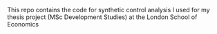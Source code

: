 This repo contains the code for synthetic control analysis I used for my thesis project (MSc Development Studies) at the London School of Economics
